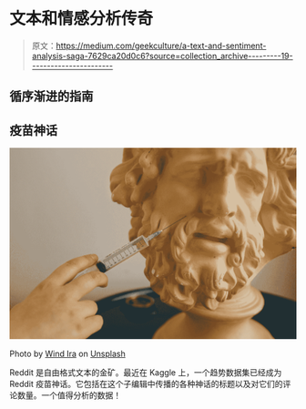 # 文本和情感分析传奇

> 原文：<https://medium.com/geekculture/a-text-and-sentiment-analysis-saga-7629ca20d0c6?source=collection_archive---------19----------------------->

## 循序渐进的指南

## 疫苗神话

![](img/76797460af2139688da8120a843ace5f.png)

Photo by [Wind Ira](https://unsplash.com/@vuente?utm_source=medium&utm_medium=referral) on [Unsplash](https://unsplash.com?utm_source=medium&utm_medium=referral)

Reddit 是自由格式文本的金矿。最近在 Kaggle 上，一个趋势数据集已经成为 Reddit 疫苗神话。它包括在这个子编辑中传播的各种神话的标题以及对它们的评论数量。一个值得分析的数据！